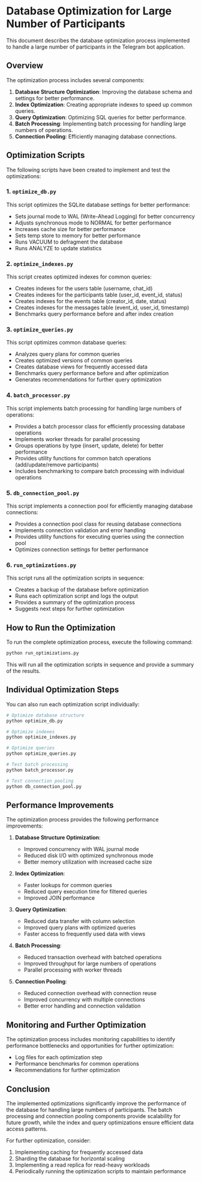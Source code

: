 # Database Optimization for Large Number of Participants

This document describes the database optimization process implemented to handle a large number of participants in the Telegram bot application.

## Overview

The optimization process includes several components:

1. **Database Structure Optimization**: Improving the database schema and settings for better performance.
2. **Index Optimization**: Creating appropriate indexes to speed up common queries.
3. **Query Optimization**: Optimizing SQL queries for better performance.
4. **Batch Processing**: Implementing batch processing for handling large numbers of operations.
5. **Connection Pooling**: Efficiently managing database connections.

## Optimization Scripts

The following scripts have been created to implement and test the optimizations:

### 1. `optimize_db.py`

This script optimizes the SQLite database settings for better performance:

- Sets journal mode to WAL (Write-Ahead Logging) for better concurrency
- Adjusts synchronous mode to NORMAL for better performance
- Increases cache size for better performance
- Sets temp store to memory for better performance
- Runs VACUUM to defragment the database
- Runs ANALYZE to update statistics

### 2. `optimize_indexes.py`

This script creates optimized indexes for common queries:

- Creates indexes for the users table (username, chat_id)
- Creates indexes for the participants table (user_id, event_id, status)
- Creates indexes for the events table (creator_id, date, status)
- Creates indexes for the messages table (event_id, user_id, timestamp)
- Benchmarks query performance before and after index creation

### 3. `optimize_queries.py`

This script optimizes common database queries:

- Analyzes query plans for common queries
- Creates optimized versions of common queries
- Creates database views for frequently accessed data
- Benchmarks query performance before and after optimization
- Generates recommendations for further query optimization

### 4. `batch_processor.py`

This script implements batch processing for handling large numbers of operations:

- Provides a batch processor class for efficiently processing database operations
- Implements worker threads for parallel processing
- Groups operations by type (insert, update, delete) for better performance
- Provides utility functions for common batch operations (add/update/remove participants)
- Includes benchmarking to compare batch processing with individual operations

### 5. `db_connection_pool.py`

This script implements a connection pool for efficiently managing database connections:

- Provides a connection pool class for reusing database connections
- Implements connection validation and error handling
- Provides utility functions for executing queries using the connection pool
- Optimizes connection settings for better performance

### 6. `run_optimizations.py`

This script runs all the optimization scripts in sequence:

- Creates a backup of the database before optimization
- Runs each optimization script and logs the output
- Provides a summary of the optimization process
- Suggests next steps for further optimization

## How to Run the Optimization

To run the complete optimization process, execute the following command:

```bash
python run_optimizations.py
```

This will run all the optimization scripts in sequence and provide a summary of the results.

## Individual Optimization Steps

You can also run each optimization script individually:

```bash
# Optimize database structure
python optimize_db.py

# Optimize indexes
python optimize_indexes.py

# Optimize queries
python optimize_queries.py

# Test batch processing
python batch_processor.py

# Test connection pooling
python db_connection_pool.py
```

## Performance Improvements

The optimization process provides the following performance improvements:

1. **Database Structure Optimization**:
   - Improved concurrency with WAL journal mode
   - Reduced disk I/O with optimized synchronous mode
   - Better memory utilization with increased cache size

2. **Index Optimization**:
   - Faster lookups for common queries
   - Reduced query execution time for filtered queries
   - Improved JOIN performance

3. **Query Optimization**:
   - Reduced data transfer with column selection
   - Improved query plans with optimized queries
   - Faster access to frequently used data with views

4. **Batch Processing**:
   - Reduced transaction overhead with batched operations
   - Improved throughput for large numbers of operations
   - Parallel processing with worker threads

5. **Connection Pooling**:
   - Reduced connection overhead with connection reuse
   - Improved concurrency with multiple connections
   - Better error handling and connection validation

## Monitoring and Further Optimization

The optimization process includes monitoring capabilities to identify performance bottlenecks and opportunities for further optimization:

- Log files for each optimization step
- Performance benchmarks for common operations
- Recommendations for further optimization

## Conclusion

The implemented optimizations significantly improve the performance of the database for handling large numbers of participants. The batch processing and connection pooling components provide scalability for future growth, while the index and query optimizations ensure efficient data access patterns.

For further optimization, consider:

1. Implementing caching for frequently accessed data
2. Sharding the database for horizontal scaling
3. Implementing a read replica for read-heavy workloads
4. Periodically running the optimization scripts to maintain performance 